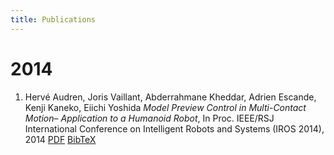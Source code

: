 ```yaml
---
title: Publications
---
```


2014
==========

1. Hervé Audren, Joris Vaillant, Abderrahmane Kheddar, Adrien Escande,
Kenji Kaneko, Eiichi Yoshida *Model Preview Control in Multi-Contact Motion–
Application to a Humanoid Robot*, In Proc. IEEE/RSJ International Conference on Intelligent Robots and Systems (IROS 2014), 2014 [PDF](/pdf/iros2014.pdf) [BibTeX](/citations/iros2014.bib)
